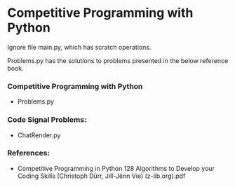 # Competitive Programming with Python

Ignore file main.py, which has scratch operations.

Problems.py has the solutions to problems presented in the below reference book.

### Competitive Programming with Python
- Problems.py


### Code Signal Problems:
- ChatRender.py 

### References:
- Competitive Programming in Python 128 Algorithms to Develop your Coding Skills (Christoph Dürr, Jill-Jênn Vie) (z-lib.org).pdf
